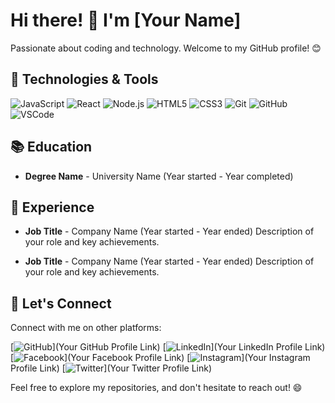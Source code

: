 # Hi there! 👋 I'm [Your Name]

Passionate about coding and technology. Welcome to my GitHub profile! 😊

## 🔧 Technologies & Tools

![JavaScript](https://img.shields.io/badge/-JavaScript-F7DF1E?style=flat&logo=javascript&logoColor=black)
![React](https://img.shields.io/badge/-React-61DAFB?style=flat&logo=react&logoColor=white)
![Node.js](https://img.shields.io/badge/-Node.js-339933?style=flat&logo=node.js&logoColor=white)
![HTML5](https://img.shields.io/badge/-HTML5-E34F26?style=flat&logo=html5&logoColor=white)
![CSS3](https://img.shields.io/badge/-CSS3-1572B6?style=flat&logo=css3)
![Git](https://img.shields.io/badge/-Git-F05032?style=flat&logo=git&logoColor=white)
![GitHub](https://img.shields.io/badge/-GitHub-181717?style=flat&logo=github)
![VSCode](https://img.shields.io/badge/-VSCode-007ACC?style=flat&logo=visual-studio-code&logoColor=white)

## 📚 Education

- **Degree Name** - University Name (Year started - Year completed)

## 💼 Experience

- **Job Title** - Company Name (Year started - Year ended)
  Description of your role and key achievements.

- **Job Title** - Company Name (Year started - Year ended)
  Description of your role and key achievements.

## 📱 Let's Connect

Connect with me on other platforms:

[![GitHub](https://img.shields.io/badge/GitHub-100000?style=flat&logo=github&logoColor=white)](Your GitHub Profile Link)
[![LinkedIn](https://img.shields.io/badge/LinkedIn-0077B5?style=flat&logo=linkedin&logoColor=white)](Your LinkedIn Profile Link)
[![Facebook](https://img.shields.io/badge/Facebook-1877F2?style=flat&logo=facebook&logoColor=white)](Your Facebook Profile Link)
[![Instagram](https://img.shields.io/badge/Instagram-E4405F?style=flat&logo=instagram&logoColor=white)](Your Instagram Profile Link)
[![Twitter](https://img.shields.io/badge/Twitter-1DA1F2?style=flat&logo=twitter&logoColor=white)](Your Twitter Profile Link)

Feel free to explore my repositories, and don't hesitate to reach out! 😄
